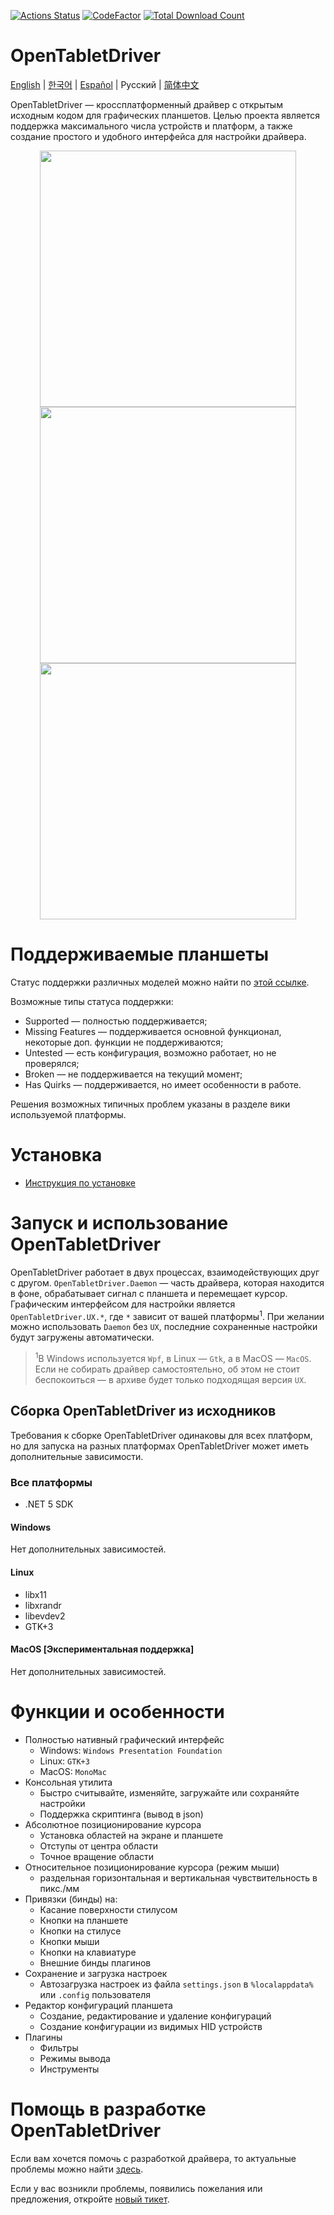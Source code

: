 [![Actions Status](https://github.com/OpenTabletDriver/OpenTabletDriver/workflows/.NET%20Core/badge.svg)](https://github.com/OpenTabletDriver/OpenTabletDriver/actions) [![CodeFactor](https://www.codefactor.io/repository/github/OpenTabletDriver/OpenTabletDriver/badge/master)](https://www.codefactor.io/repository/github/OpenTabletDriver/OpenTabletDriver/overview/master) [![Total Download Count](https://img.shields.io/github/downloads/OpenTabletDriver/OpenTabletDriver/total.svg)](https://github.com/OpenTabletDriver/OpenTabletDriver/releases/latest)

# OpenTabletDriver

[English](README.md) | [한국어](README_KO.md) | [Español](README_ES.md) | Русский | [简体中文](README_CN.md)

OpenTabletDriver — кроссплатформенный драйвер с открытым исходным кодом для графических планшетов. Целью проекта является поддержка максимального числа устройств и платформ, а также создание простого и удобного интерфейса для настройки драйвера.

<p align="middle">
  <img src="https://i.imgur.com/XDYf62e.png" width="410" align="middle"/>
  <img src="https://i.imgur.com/jBW8NpU.png" width="410" align="middle"/>
  <img src="https://i.imgur.com/ZLCy6wz.png" width="410" align="middle"/>
</p>

# Поддерживаемые планшеты

Статус поддержки различных моделей можно найти по [этой ссылке](https://github.com/OpenTabletDriver/OpenTabletDriver/blob/master/TABLETS.md).

Возможные типы статуса поддержки:

- Supported — полностью поддерживается;
- Missing Features — поддерживается основной функционал, некоторые доп. функции не поддерживаются;
- Untested — есть конфигурация, возможно работает, но не проверялся;
- Broken — не поддерживается на текущий момент;
- Has Quirks — поддерживается, но имеет особенности в работе.

Решения возможных типичных проблем указаны в разделе вики используемой платформы.

# Установка

- [Инструкция по установке](https://github.com/OpenTabletDriver/OpenTabletDriver/wiki/Installation-Guide)

# Запуск и использование OpenTabletDriver

OpenTabletDriver работает в двух процессах, взаимодействующих друг с другом. `OpenTabletDriver.Daemon` — часть драйвера, которая находится в фоне, обрабатывает сигнал с планшета и перемещает курсор. Графическим интерфейсом для настройки является `OpenTabletDriver.UX.*`, где `*` зависит от вашей платформы<sup>1</sup>. При желании можно использовать `Daemon` без `UX`, последние сохраненные настройки будут загружены автоматически.

> <sup>1</sup>В Windows используется `Wpf`, в Linux — `Gtk`, а в MacOS — `MacOS`. Если не собирать драйвер самостоятельно, об этом не стоит беспокоиться — в архиве будет только подходящая версия `UX`.

## Сборка OpenTabletDriver из исходников

Требования к сборке OpenTabletDriver одинаковы для всех платформ, но для запуска на разных платформах OpenTabletDriver может иметь дополнительные зависимости.

### Все платформы

- .NET 5 SDK

#### Windows

Нет дополнительных зависимостей.

#### Linux

- libx11
- libxrandr
- libevdev2
- GTK+3

#### MacOS [Экспериментальная поддержка]

Нет дополнительных зависимостей.

# Функции и особенности

- Полностью нативный графический интерфейс
  - Windows: `Windows Presentation Foundation`
  - Linux: `GTK+3`
  - MacOS: `MonoMac`
- Консольная утилита
  - Быстро считывайте, изменяйте, загружайте или сохраняйте настройки
  - Поддержка скриптинга (вывод в json)
- Абсолютное позиционирование курсора
  - Установка областей на экране и планшете
  - Отступы от центра области
  - Точное вращение области
- Относительное позиционирование курсора (режим мыши)
  - раздельная горизонтальная и вертикальная чувствительность в пикс./мм
- Привязки (бинды) на:
  - Касание поверхности стилусом
  - Кнопки на планшете
  - Кнопки на стилусе
  - Кнопки мыши
  - Кнопки на клавиатуре
  - Внешние бинды плагинов
- Сохранение и загрузка настроек
  - Автозагрузка настроек из файла `settings.json` в `%localappdata%` или `.config` пользователя
- Редактор конфигураций планшета
  - Создание, редактирование и удаление конфигураций
  - Создание конфигурации из видимых HID устройств
- Плагины
  - Фильтры
  - Режимы вывода
  - Инструменты

# Помощь в разработке OpenTabletDriver

Если вам хочется помочь с разработкой драйвера, то актуальные проблемы можно найти [здесь](https://github.com/OpenTabletDriver/OpenTabletDriver/issues).

Если у вас возникли проблемы, появились пожелания или предложения, откройте [новый тикет](https://github.com/OpenTabletDriver/OpenTabletDriver/issues/new/choose).
